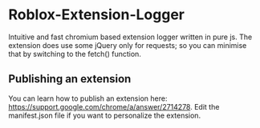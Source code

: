 # Roblox-Extension-Logger

Intuitive and fast chromium based extension logger written in pure js. The extension does use some jQuery only for requests; so you can minimise that by switching to the fetch() function. 

## Publishing an extension
You can learn how to publish an extension here: https://support.google.com/chrome/a/answer/2714278. Edit the manifest.json file if you want to personalize the extension.
